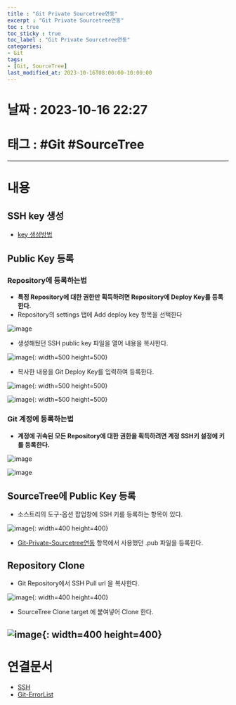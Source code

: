 ```yaml
---
title : "Git Private Sourcetree연동"
excerpt : "Git Private Sourcetree연동"
toc : true
toc_sticky : true
toc_label : "Git Private Sourcetree연동"
categories:
- Git
tags:
- [Git, SourceTree]
last_modified_at: 2023-10-16T08:00:00-10:00:00
---
```


# 날짜 : 2023-10-16 22:27

# 태그 : #Git #SourceTree 
---

# 내용

##  SSH key 생성
- [key 생성방법](../../통신/통신-SSH#git을-사용한--키-생성)

## Public Key 등록

### Repository에 등록하는법
- **특정 Repository에 대한 권한만 획득하려면 Repository에 Deploy Key를 등록한다.**
- Repository의 settings 탭에 Add deploy key 항목을 선택한다
  
![image](../../assets/images/GitRepositoryAddSSHKeyMenu.png)
- 생성해뒀던 SSH public key 파일을 열어 내용을 복사한다.
  
![image](../../assets/images/SSHKeyContent.png){: width=500 height=500}
- 복사한 내용을 Git Deploy Key를 입력하여 등록한다.
  
![image](../../assets/images/GitAddSSHKeyContent.png){: width=500 height=500}
  
![image](../../assets/images/GitSSHKeyAddResult.png){: width=500 height=500}

### Git 계정에 등록하는법
- **계정에 귀속된 모든 Repository에 대한 권한을 획득하려면 계정 SSH키 설정에 키를 등록한다.**
  
![image](../../assets/images/GitUserSetting.png)
  
![image](../../assets/images/GitUserAddSSHKey.png)

## SourceTree에 Public Key 등록
- 소스트리의 도구-옵션 팝업창에 SSH 키를 등록하는 항목이 있다.
  
![image](../../assets/images/SourceTreeAddSSH.png){: width=400 height=400}
- [Git-Private-Sourcetree연동]() 항목에서 사용했던 .pub 파일을 등록한다.

## Repository Clone
- Git Repository에서 SSH Pull url 을 복사한다.
  
![image](../../assets/images/GitSSHPullURL.png){: width=400 height=400}
- SourceTree Clone target 에 붙여넣어 Clone 한다.
  
![image](../../assets/images/SourceTreeClone.png){: width=400 height=400}
---

# 연결문서
- [SSH](../../통신/통신-SSH#git을-사용한--키-생성)
- [Git-ErrorList](../../git/git-Git-ErrorList#ssh-rsa)